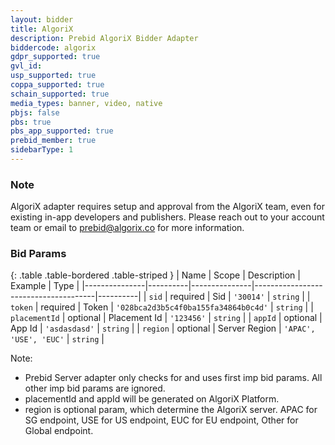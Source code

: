 ```yaml
---
layout: bidder
title: AlgoriX
description: Prebid AlgoriX Bidder Adapter
biddercode: algorix
gdpr_supported: true
gvl_id:
usp_supported: true
coppa_supported: true
schain_supported: true
media_types: banner, video, native
pbjs: false
pbs: true
pbs_app_supported: true
prebid_member: true
sidebarType: 1
---
```


### Note

AlgoriX adapter requires setup and approval from the AlgoriX team, even for existing in-app developers and publishers. Please reach out to your account team or email to <prebid@algorix.co> for more information.

### Bid Params

{: .table .table-bordered .table-striped }
| Name          | Scope    | Description   | Example                              | Type     |
|---------------|----------|---------------|--------------------------------------|----------|
| `sid`         | required | Sid           | `'30014'`                            | `string` |
| `token`       | required | Token         | `'028bca2d3b5c4f0ba155fa34864b0c4d'` | `string` |
| `placementId` | optional | Placement Id  | `'123456'`                           | `string` |
| `appId`       | optional | App Id        | `'asdasdasd'`                        | `string` |
| `region`      | optional | Server Region | `'APAC', 'USE', 'EUC'`               | `string` |

Note:

* Prebid Server adapter only checks for and uses first imp bid params. All other imp bid params are ignored.
* placementId and appId will be generated on AlgoriX Platform.
* region is optional param, which determine the AlgoriX server. APAC for SG endpoint, USE for US endpoint, EUC for EU endpoint, Other for Global endpoint.

